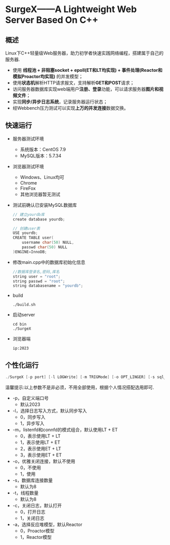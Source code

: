 # SurgeX——A Lightweight Web Server Based On C++
## 概述
Linux下C++轻量级Web服务器，助力初学者快速实践网络编程，搭建属于自己的服务器.

* 使用 **线程池 + 非阻塞socket + epoll(ET和LT均实现) + 事件处理(Reactor和模拟Proactor均实现)** 的并发模型；
* 使用**状态机**解析HTTP请求报文，支持解析**GET和POST**请求；
* 访问服务器数据库实现web端用户**注册、登录**功能，可以请求服务器**图片和视频文件**；
* 实现**同步/异步日志系统**，记录服务器运行状态；
* 经Webbench压力测试可以实现**上万的并发连接**数据交换。

## 快速运行
* 服务器测试环境
	* 系统版本：CentOS 7.9
	* MySQL版本：5.7.34
* 浏览器测试环境
	* Windows、Linux均可
	* Chrome
	* FireFox
	* 其他浏览器暂无测试

* 测试前确认已安装MySQL数据库

    ```C++
    // 建立yourdb库
    create database yourdb;

    // 创建user表
    USE yourdb;
    CREATE TABLE user(
        username char(50) NULL,
        passwd char(50) NULL
    )ENGINE=InnoDB;
    ```

* 修改main.cpp中的数据库初始化信息

    ```C++
    //数据库登录名,密码,库名
    string user = "root";
    string passwd = "root";
    string databasename = "yourdb";
    ```

* build

    ```shell
    ./build.sh
    ```

* 启动server

    ```shell
    cd bin
    ./SurgeX
    ```

* 浏览器端

    ```shell
    ip:2023
    ```

## 个性化运行
```C++
./SurgeX [-p port] [-l LOGWrite] [-m TRIGMode] [-o OPT_LINGER] [-s sql_num] [-t thread_num] [-c close_log] [-a actor_model]
```

温馨提示:以上参数不是非必须，不用全部使用，根据个人情况搭配选用即可.

* -p，自定义端口号
	* 默认2023
* -l，选择日志写入方式，默认同步写入
	* 0，同步写入
	* 1，异步写入
* -m，listenfd和connfd的模式组合，默认使用LT + ET
	* 0，表示使用LT + LT
	* 1，表示使用LT + ET
    * 2，表示使用ET + LT
    * 3，表示使用ET + ET
* -o，优雅关闭连接，默认不使用
	* 0，不使用
	* 1，使用
* -s，数据库连接数量
	* 默认为8
* -t，线程数量
	* 默认为8
* -c，关闭日志，默认打开
	* 0，打开日志
	* 1，关闭日志
* -a，选择反应堆模型，默认Reactor
	* 0，Proactor模型
	* 1，Reactor模型
